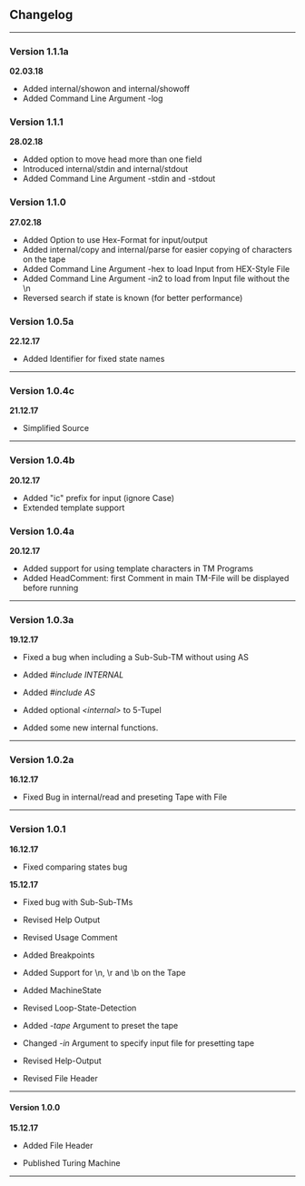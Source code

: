 ## Changelog

---

### Version 1.1.1a

__02.03.18__

- Added internal/showon and internal/showoff
- Added Command Line Argument -log

### Version 1.1.1

__28.02.18__

- Added option to move head more than one field
- Introduced internal/stdin and internal/stdout
- Added Command Line Argument -stdin and -stdout

### Version 1.1.0

__27.02.18__

- Added Option to use Hex-Format for input/output
- Added internal/copy and internal/parse for easier copying of characters on the tape
- Added Command Line Argument -hex to load Input from HEX-Style File
- Added Command Line Argument -in2 to load from Input file without the \n
- Reversed search if state is known (for better performance)

### Version 1.0.5a

__22.12.17__

- Added Identifier for fixed state names

---

### Version 1.0.4c

__21.12.17__

- Simplified Source 

--- 

### Version 1.0.4b

__20.12.17__

- Added "ic" prefix for input (ignore Case)
- Extended template support

### Version 1.0.4a

__20.12.17__

- Added support for using template characters in TM Programs
- Added HeadComment: first Comment in main TM-File will be displayed before running

---

### Version 1.0.3a

__19.12.17__

- Fixed a bug when including a Sub-Sub-TM without using AS


- Added *#include* *INTERNAL*
- Added *#include* *AS*
- Added optional *&lt;internal&gt;* to 5-Tupel
- Added some new internal functions.

---

### Version 1.0.2a

__16.12.17__

- Fixed Bug in internal/read and preseting Tape with File

---

### Version 1.0.1

__16.12.17__

- Fixed comparing states bug

__15.12.17__

- Fixed bug with Sub-Sub-TMs


- Revised Help Output
- Revised Usage Comment


- Added Breakpoints
- Added Support for \n, \r and \b on the Tape
- Added MachineState
- Revised Loop-State-Detection


- Added *-tape* Argument to preset the tape
- Changed *-in* Argument to specify input file for presetting tape
- Revised Help-Output
- Revised File Header

---

#### Version 1.0.0

__15.12.17__

- Added File Header


- Published Turing Machine

---